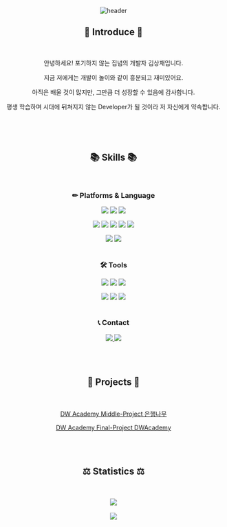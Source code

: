 <div align="center">
  
![header](https://capsule-render.vercel.app/api?type=waving&color=gradient&customColorList=0,2,2,5,30&height=200&section=header&text=Developer_KimSangJae&fontSize=50)


## 🎈 Introduce 🎈
<br>

안녕하세요! 포기하지 않는 집념의 개발자 김상재입니다.

지금 저에게는 개발이 놀이와 같이 흥분되고 재미있어요.

아직은 배울 것이 많지만, 그만큼 더 성장할 수 있음에 감사합니다.

평생 학습하며 시대에 뒤쳐지지 않는 Developer가 될 것이라 저 자신에게 약속합니다.

<br><br><br>

## 📚 Skills 📚
<br>

### ✏ Platforms & Language 

<img src="https://img.shields.io/badge/Java-007396?style=flat&logo=Java&logoColor=white" /> <img src="https://img.shields.io/badge/JSP-FF9E0F?style=flat&logoColor=white" />
<img src="https://img.shields.io/badge/Spring-6DB33F?style=flat&logo=spring&logoColor=white" /> 

<img src="https://img.shields.io/badge/HTML5-E34F26?style=flat&logo=HTML5&logoColor=white" /> <img src="https://img.shields.io/badge/CSS3-1572B6?style=flat&logo=CSS3&logoColor=white" /> <img src="https://img.shields.io/badge/Javascipt-F7DF1E?style=flat&logo=javascript&logoColor=white" /> <img src="https://img.shields.io/badge/jQuery-0769AD?style=flat&logo=jquery&logoColor=white" />
<img src="https://img.shields.io/badge/Bootstrap-7952B3?style=flat&logo=bootstrap&logoColor=white" />

<img src="https://img.shields.io/badge/Oracle-F80000?style=flat&logo=oracle&logoColor=white" /> <img src="https://img.shields.io/badge/MyBatis-000000?style=flat&logoColor=white" />
<br><br>

### 🛠 Tools 
<img src="https://img.shields.io/badge/Eclipse%20IDE-2C2255?style=flat&logo=eclipseide&logoColor=white" /> <img src="https://img.shields.io/badge/Visual%20Studio%20Code-007ACC?style=flat&logo=visualstudiocode&logoColor=white" /> <img src="https://img.shields.io/badge/eGovFrame-1A1F71?style=flat&logoColor=white" /> 

<img src="https://img.shields.io/badge/DBeaver-372213?style=flat&logoColor=white" /> <img src="https://img.shields.io/badge/Apache%20Tomcat-F8DC75?style=flat&logo=apachetomcat&logoColor=white" />
<img src="https://img.shields.io/badge/Github-181717?style=flat&logo=github&logoColor=white" />
<br><br>

### 📞 Contact 
<a href="mailto:jjgod66gi66@gmail.com">
<img src="https://img.shields.io/badge/Mail-EA4335?style=flat&logo=gmail&logoColor=white" />
</a>
<a href="https://github.com/jjgod66/jjgod66/raw/main/portfolio.pdf" download="portfolio">
<img src="https://img.shields.io/badge/Portfolio-B5314C?style=flat&logo=codesandbox&logoColor=white" />
</a>
<br><br><br><br>

## 💾 Projects 💾
<br><br>
[DW Academy Middle-Project 은행나무](www.naver.com)

[DW Academy Final-Project DWAcademy](www.naver.com)
<br><br><br><br>

## ⚖ Statistics ⚖
<br><br>
<img src="https://github-readme-stats.vercel.app/api/top-langs/?username=jjgod66&layout=compact"><br><br><img src="https://github-readme-stats.vercel.app/api?username=jjgod66&show_icons=true">
</div>

